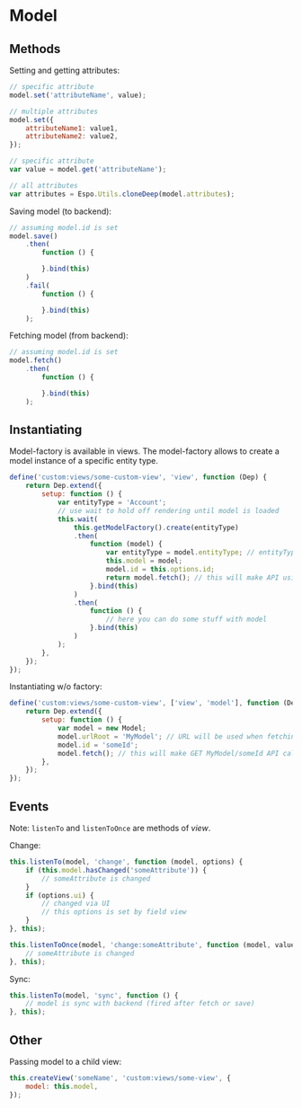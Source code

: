 # Model

## Methods

Setting and getting attributes:

```js
// specific attribute
model.set('attributeName', value);

// multiple attributes
model.set({
    attributeName1: value1,
    attributeName2: value2,
});

// specific attribute
var value = model.get('attributeName');

// all attributes
var attributes = Espo.Utils.cloneDeep(model.attributes);

```

Saving model (to backend):

```js
// assuming model.id is set
model.save()
    .then(
        function () {

        }.bind(this)
    )
    .fail(
        function () {

        }.bind(this)
    );
```

Fetching model (from backend):

```js
// assuming model.id is set
model.fetch()
    .then(
        function () {

        }.bind(this)
    );
```

## Instantiating

Model-factory is available in views. The model-factory allows to create a model instance of a specific entity type.

```js
define('custom:views/some-custom-view', 'view', function (Dep) {
    return Dep.extend({
        setup: function () {
            var entityType = 'Account';
            // use wait to hold off rendering until model is loaded
            this.wait(
                this.getModelFactory().create(entityType)
                .then(
                    function (model) {
                        var entityType = model.entityType; // entityType property is set by the factory
                        this.model = model;
                        model.id = this.options.id;
                        return model.fetch(); // this will make API using an appropriate URL
                    }.bind(this)
                )
                .then(
                    function () {
                        // here you can do some stuff with model
                    }.bind(this)
                )
            );
        },
    });
});
```

Instantiating w/o factory:

```js
define('custom:views/some-custom-view', ['view', 'model'], function (Dep, Model) {
    return Dep.extend({
        setup: function () {
            var model = new Model;
            model.urlRoot = 'MyModel'; // URL will be used when fetching and saving
            model.id = 'someId';            
            model.fetch(); // this will make GET MyModel/someId API call
        },
    });
});
```

## Events

Note: `listenTo` and `listenToOnce` are methods of *view*.

Change:

```js
this.listenTo(model, 'change', function (model, options) {
    if (this.model.hasChanged('someAttribute')) {
        // someAttribute is changed
    }
    if (options.ui) {
        // changed via UI
        // this options is set by field view
    }
}, this);

this.listenToOnce(model, 'change:someAttribute', function (model, value, options) {
    // someAttribute is changed
}, this);
```

Sync:

```js
this.listenTo(model, 'sync', function () {
    // model is sync with backend (fired after fetch or save)
}, this);
```


## Other

Passing model to a child view:

```js
this.createView('someName', 'custom:views/some-view', {
    model: this.model,
});
```
